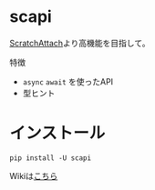 # scapi
[ScratchAttach](https://github.com/TimMcCool/scratchattach )より高機能を目指して。

特徴
- `async` `await` を使ったAPI
- 型ヒント

# インストール
`pip install -U scapi`

Wikiは[こちら](https://github.com/kakeruzoku/scapi/wiki )